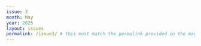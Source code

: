 ```yaml
---
issue: 3
month: May
year: 2025
layout: issues
permalink: /issue3/ # this must match the permalink provided in the magazines.yaml file
---
```

